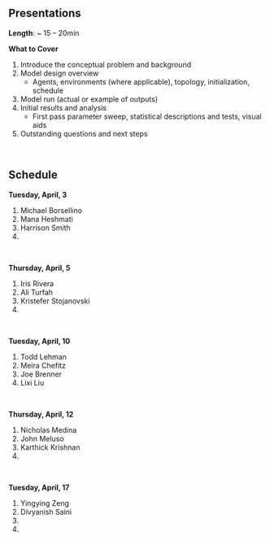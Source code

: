 ## Presentations  

**Length**: ~ 15 – 20min

**What to Cover**

1) Introduce the conceptual problem and background
2) Model design overview
	- Agents, environments (where applicable), topology, initialization, schedule
3) Model run (actual or example of outputs)
4) Initial results and analysis
	- First pass parameter sweep, statistical descriptions and tests, visual aids
5) Outstanding questions and next steps

&nbsp; 



## Schedule


**Tuesday, April, 3**

1. Michael Borsellino 
2. Mana Heshmati 
3. Harrison Smith 
4.  

&nbsp;

**Thursday, April, 5**

1. Iris Rivera
2. Ali Turfah 
3. Kristefer Stojanovski
4. 

&nbsp;

**Tuesday, April, 10**

1. Todd Lehman
2. Meira Chefitz
3. Joe Brenner
4. Lixi Liu

&nbsp;

**Thursday, April, 12**

1. Nicholas Medina
2. John Meluso
3. Karthick Krishnan
4. 

&nbsp;

**Tuesday, April, 17**

1. Yingying Zeng
2. Divyanish Saini
3. 
4. 
